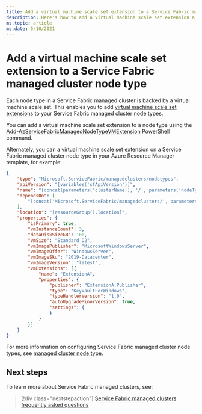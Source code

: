 ```yaml
---
title: Add a virtual machine scale set extension to a Service Fabric managed cluster node type
description: Here's how to add a virtual machine scale set extension a Service Fabric managed cluster node type
ms.topic: article
ms.date: 5/10/2021
---
```


# Add a virtual machine scale set extension to a Service Fabric managed cluster node type

Each node type in a Service Fabric managed cluster is backed by a virtual machine scale set. This enables you to add [virtual machine scale set extensions](../virtual-machines/extensions/overview.md) to your Service Fabric managed cluster node types.

You can add a virtual machine scale set extension to a node type using the [Add-AzServiceFabricManagedNodeTypeVMExtension](/powershell/module/az.servicefabric/add-azservicefabricmanagednodetypevmextension) PowerShell command.

Alternately, you can  a virtual machine scale set extension on a Service Fabric managed cluster node type in your Azure Resource Manager template, for example:

```json
{
    "type": "Microsoft.ServiceFabric/managedclusters/nodetypes",
    "apiVersion": "[variables('sfApiVersion')]",
    "name": "[concat(parameters('clusterName'), '/', parameters('nodeTypeName'))]",
    "dependsOn": [
        "[concat('Microsoft.ServiceFabric/managedclusters/', parameters('clusterName'))]"
    ],
    "location": "[resourceGroup().location]",
    "properties": {
        "isPrimary": true,
        "vmInstanceCount": 3,
        "dataDiskSizeGB": 100,
        "vmSize": "Standard_D2",
        "vmImagePublisher": "MicrosoftWindowsServer",
        "vmImageOffer": "WindowsServer",
        "vmImageSku": "2019-Datacenter",
        "vmImageVersion": "latest",
        "vmExtensions": [{
            "name": "ExtensionA",
            "properties": {
                "publisher": "ExtensionA.Publisher",
                "type": "KeyVaultForWindows",
                "typeHandlerVersion": "1.0",
                "autoUpgradeMinorVersion": true,
                "settings": {
                }
            }
        }]
    }
}
```

For more information on configuring Service Fabric managed cluster node types, see [managed cluster node type](/azure/templates/microsoft.servicefabric/2020-01-01-preview/managedclusters/nodetypes).

## Next steps

To learn more about Service Fabric managed clusters, see:

> [!div class="nextstepaction"]
> [Service Fabric managed clusters frequently asked questions](./faq-managed-cluster.yml)
